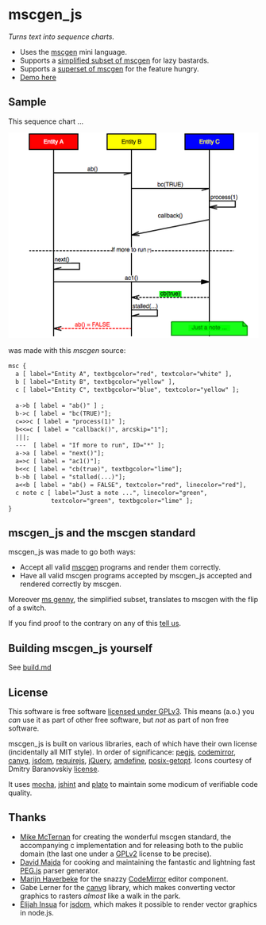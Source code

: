 # mscgen_js
*Turns text into sequence charts.*

- Uses the [mscgen][1] mini language. 
- Supports a [simplified subset of mscgen][5] for lazy bastards.
- Supports a [superset of mscgen][29] for the feature hungry.
- [Demo here][2]

## Sample
This sequence chart ...

![a sample sequence chart, rendered as png](wikum/readme.png)

was made with this *mscgen* source:
``` mscgen
msc {
  a [ label="Entity A", textbgcolor="red", textcolor="white" ],
  b [ label="Entity B", textbgcolor="yellow" ],
  c [ label="Entity C", textbgcolor="blue", textcolor="yellow" ];

  a->b [ label = "ab()" ] ;
  b->c [ label = "bc(TRUE)"];
  c=>>c [ label = "process(1)" ];
  b<<=c [ label = "callback()", arcskip="1"];
  |||;
  ---  [ label = "If more to run", ID="*" ];
  a->a [ label = "next()"];
  a=>c [ label = "ac1()"];
  b<<c [ label = "cb(true)", textbgcolor="lime"];
  b->b [ label = "stalled(...)"];
  a<<b [ label = "ab() = FALSE", textcolor="red", linecolor="red"], 
  c note c [ label="Just a note ...", linecolor="green", 
            textcolor="green", textbgcolor="lime" ];
}
```

## mscgen_js and the mscgen standard
mscgen_js was made to go both ways:

- Accept all valid [mscgen][1] programs and render them correctly. 
- Have all valid mscgen programs accepted by mscgen_js accepted and rendered
  correctly by mscgen.

Moreover [ms genny][5], the simplified subset, translates to mscgen with the 
flip of a switch.

If you find proof to the contrary on any of this [tell us][6].


## Building mscgen_js yourself

See [build.md][7]

## License
This software is free software [licensed under GPLv3][3]. This means (a.o.) you _can_ use
it as part of other free software, but _not_ as part of non free software.

mscgen_js is built on various libraries, each of which have their own license (incidentally all
MIT style). In order of significance: [pegjs][12], [codemirror][13], [canvg][16], [jsdom][25], 
[requirejs][19], [jQuery][14], [amdefine][20], [posix-getopt][28]. 
Icons courtesy of Dmitry Baranovskiy [license][18].

It uses [mocha][21], [jshint][22] and [plato][23] to maintain some modicum of verifiable code quality. 

## Thanks
- [Mike McTernan][1] for creating the wonderful mscgen standard, the accompanying c implementation and for 
  releasing both to the public domain (the last one under a [GPLv2][18] license to be precise).
- [David Majda][8] for cooking and maintaining the fantastic and lightning fast [PEG.js][9] parser generator.
- [Marijn Haverbeke][10] for the snazzy [CodeMirror][11] editor component.
- Gabe Lerner for the [canvg][17] library, which makes converting vector graphics to rasters _almost_
  like a walk in the park. 
- [Elijah Insua][24] for [jsdom][25], which makes it possible to render vector graphics in node.js.

[1]: http://www.mcternan.me.uk/mscgen
[2]: http://sverweij.github.io/mscgen_js
[3]: wikum/licenses/license.mscgen_js.md
[5]: wikum/msgenny.md
[6]: https://github.com/sverweij/mscgen_js/issues?milestone=2&state=open
[7]: wikum/build.md
[8]: http://majda.cz/en/
[9]: http://pegjs.majda.cz/
[10]: http://marijnhaverbeke.nl
[11]: http://codemirror.net
[12]: wikum/licenses/license.pegjs.md
[13]: wikum/licenses/license.codemirror.md
[14]: wikum/licenses/license.jquery.md
[15]: wikum/licenses/license.icons.md
[16]: wikum/licenses/license.canvg.md
[17]: http://code.google.com/p/canvg/
[18]: http://code.google.com/p/mscgen/source/browse/trunk/COPYING
[19]: wikum/licenses/license.requirejs.md
[20]: wikum/licenses/license.amdefine.md
[21]: wikum/licenses/license.mocha.md
[22]: wikum/licenses/license.jshint.md
[23]: wikum/licenses/license.plato.md
[24]: http://tmpvar.com/
[25]: https://github.com/tmpvar/jsdom
[25]: wikum/licenses/license.jsdom.md
[26]: http://cs.brown.edu/~dap/
[27]: https://npmjs.org/package/posix-getopt
[28]: wikum/licenses/license.posix-getopt.md
[29]: wikum/xu.md
